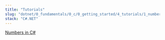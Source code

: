 ```yaml
---
title: "Tutorials"
slug: "dotnet/0_fundamentals/0_c/0_getting_started/4_tutorials/1_numbers"
stack: "C#.NET"
---
```


[Numbers in C#](https://learn.microsoft.com/en-us/dotnet/csharp/tour-of-csharp/tutorials/numbers-in-csharp-local)
